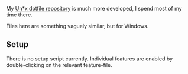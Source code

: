 My [Un*x dotfile repository](https://github.com/DeeNewcum/dotfiles) is much more developed, I spend most of my time there.

Files here are something vaguely similar, but for Windows.

## Setup ##

There is no setup script currently.  Individual features are enabled by double-clicking on the relevant feature-file.